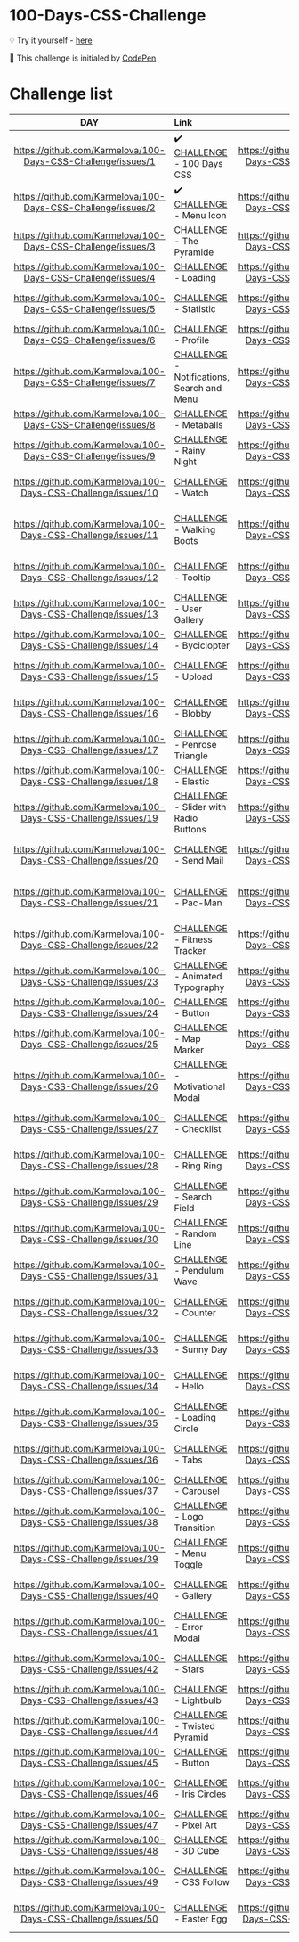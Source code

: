 # 100-Days-CSS-Challenge

:bulb: Try it yourself -  [here](https://100dayscss.com/days/1/)

:purple_heart: This challenge is initialed by [CodePen](https://100dayscss.com/)

# Challenge list

| DAY | Link | DAY | Link |
| :---: | :--- | :---: | :--- |
|  https://github.com/Karmelova/100-Days-CSS-Challenge/issues/1 | :heavy_check_mark: [CHALLENGE](https://100dayscss.com/days/1/) - 100 Days CSS | https://github.com/Karmelova/100-Days-CSS-Challenge/issues/51 | [CHALLENGE](https://100dayscss.com/days/51/) - CSS Counter |
| https://github.com/Karmelova/100-Days-CSS-Challenge/issues/2 | :heavy_check_mark: [CHALLENGE](https://100dayscss.com/days/2/) - Menu Icon | https://github.com/Karmelova/100-Days-CSS-Challenge/issues/52 | [CHALLENGE](https://100dayscss.com/days/52/) - Dot Wave |
| https://github.com/Karmelova/100-Days-CSS-Challenge/issues/3 | [CHALLENGE](https://100dayscss.com/days/3/) - The Pyramide | https://github.com/Karmelova/100-Days-CSS-Challenge/issues/53 | [CHALLENGE](https://100dayscss.com/days/53/) - Range Slider |
| https://github.com/Karmelova/100-Days-CSS-Challenge/issues/4 | [CHALLENGE](https://100dayscss.com/days/4/) - Loading | https://github.com/Karmelova/100-Days-CSS-Challenge/issues/54 | [CHALLENGE](https://100dayscss.com/days/54/) - Waves |
| https://github.com/Karmelova/100-Days-CSS-Challenge/issues/5 | [CHALLENGE](https://100dayscss.com/days/5/) - Statistic | https://github.com/Karmelova/100-Days-CSS-Challenge/issues/55 | [CHALLENGE](https://100dayscss.com/days/55/) - Thermostat |
| https://github.com/Karmelova/100-Days-CSS-Challenge/issues/6 | [CHALLENGE](https://100dayscss.com/days/6/) - Profile | https://github.com/Karmelova/100-Days-CSS-Challenge/issues/56 | [CHALLENGE](https://100dayscss.com/days/56/) - Flower |
| https://github.com/Karmelova/100-Days-CSS-Challenge/issues/7 | [CHALLENGE](https://100dayscss.com/days/7/) - Notifications, Search and Menu | https://github.com/Karmelova/100-Days-CSS-Challenge/issues/57 | [CHALLENGE](https://100dayscss.com/days/57/) - Icosahedron |
| https://github.com/Karmelova/100-Days-CSS-Challenge/issues/8 | [CHALLENGE](https://100dayscss.com/days/8/) - Metaballs | https://github.com/Karmelova/100-Days-CSS-Challenge/issues/58 | [CHALLENGE](https://100dayscss.com/days/58/) - 3D Sphere |
| https://github.com/Karmelova/100-Days-CSS-Challenge/issues/9 | [CHALLENGE](https://100dayscss.com/days/9/) - Rainy Night | https://github.com/Karmelova/100-Days-CSS-Challenge/issues/59 | [CHALLENGE](https://100dayscss.com/days/59/) - Slice Transition |
| https://github.com/Karmelova/100-Days-CSS-Challenge/issues/10 | [CHALLENGE](https://100dayscss.com/days/10/) - Watch | https://github.com/Karmelova/100-Days-CSS-Challenge/issues/60 | [CHALLENGE](https://100dayscss.com/days/60/) - Blurry Overlay |
| https://github.com/Karmelova/100-Days-CSS-Challenge/issues/11 | [CHALLENGE](https://100dayscss.com/days/11/) - Walking Boots | https://github.com/Karmelova/100-Days-CSS-Challenge/issues/61 | [CHALLENGE](https://100dayscss.com/days/61/) - CSS Gradient Transition |
| https://github.com/Karmelova/100-Days-CSS-Challenge/issues/12 | [CHALLENGE](https://100dayscss.com/days/12/) - Tooltip | https://github.com/Karmelova/100-Days-CSS-Challenge/issues/62 | [CHALLENGE](https://100dayscss.com/days/62/) - Price Table |
| https://github.com/Karmelova/100-Days-CSS-Challenge/issues/13 | [CHALLENGE](https://100dayscss.com/days/13/) - User Gallery | https://github.com/Karmelova/100-Days-CSS-Challenge/issues/63 | [CHALLENGE](https://100dayscss.com/days/63/) - Hypnotic Ring |
| https://github.com/Karmelova/100-Days-CSS-Challenge/issues/14 | [CHALLENGE](https://100dayscss.com/days/14/) - Byciclopter | https://github.com/Karmelova/100-Days-CSS-Challenge/issues/64 | [CHALLENGE](https://100dayscss.com/days/64/) - Button |
| https://github.com/Karmelova/100-Days-CSS-Challenge/issues/15 | [CHALLENGE](https://100dayscss.com/days/15/) - Upload | https://github.com/Karmelova/100-Days-CSS-Challenge/issues/65 | [CHALLENGE](https://100dayscss.com/days/65/) - Ellipses Animation |
| https://github.com/Karmelova/100-Days-CSS-Challenge/issues/16 | [CHALLENGE](https://100dayscss.com/days/16/) - Blobby | https://github.com/Karmelova/100-Days-CSS-Challenge/issues/66 | [CHALLENGE](https://100dayscss.com/days/66/) - Sparkle Checkbox |
| https://github.com/Karmelova/100-Days-CSS-Challenge/issues/17 | [CHALLENGE](https://100dayscss.com/days/17/) - Penrose Triangle | https://github.com/Karmelova/100-Days-CSS-Challenge/issues/67 | [CHALLENGE](https://100dayscss.com/days/67/) - 3D Parasol |
| https://github.com/Karmelova/100-Days-CSS-Challenge/issues/18 | [CHALLENGE](https://100dayscss.com/days/18/) - Elastic | https://github.com/Karmelova/100-Days-CSS-Challenge/issues/68 | [CHALLENGE](https://100dayscss.com/days/68/) - Recording |
| https://github.com/Karmelova/100-Days-CSS-Challenge/issues/19 | [CHALLENGE](https://100dayscss.com/days/19/) - Slider with Radio Buttons | https://github.com/Karmelova/100-Days-CSS-Challenge/issues/69 | [CHALLENGE](https://100dayscss.com/days/69/) - Eye |
| https://github.com/Karmelova/100-Days-CSS-Challenge/issues/20 | [CHALLENGE](https://100dayscss.com/days/20/) - Send Mail | https://github.com/Karmelova/100-Days-CSS-Challenge/issues/70 | [CHALLENGE](https://100dayscss.com/days/70/) - Calendar Days |
| https://github.com/Karmelova/100-Days-CSS-Challenge/issues/21 | [CHALLENGE](https://100dayscss.com/days/21/) - Pac-Man | https://github.com/Karmelova/100-Days-CSS-Challenge/issues/71 | [CHALLENGE](https://100dayscss.com/days/71/) - Morse Code Keyboard |
| https://github.com/Karmelova/100-Days-CSS-Challenge/issues/22 | [CHALLENGE](https://100dayscss.com/days/22/) - Fitness Tracker | https://github.com/Karmelova/100-Days-CSS-Challenge/issues/72 | [CHALLENGE](https://100dayscss.com/days/72/) - The Rings |
| https://github.com/Karmelova/100-Days-CSS-Challenge/issues/23 | [CHALLENGE](https://100dayscss.com/days/23/) - Animated Typography | https://github.com/Karmelova/100-Days-CSS-Challenge/issues/73 | [CHALLENGE](https://100dayscss.com/days/73/) - Word Carousel |
| https://github.com/Karmelova/100-Days-CSS-Challenge/issues/24 | [CHALLENGE](https://100dayscss.com/days/24/) - Button | https://github.com/Karmelova/100-Days-CSS-Challenge/issues/74 | [CHALLENGE](https://100dayscss.com/days/74/) - Pagination |
| https://github.com/Karmelova/100-Days-CSS-Challenge/issues/25 | [CHALLENGE](https://100dayscss.com/days/25/) - Map Marker | https://github.com/Karmelova/100-Days-CSS-Challenge/issues/75 | [CHALLENGE](https://100dayscss.com/days/75/) - Spinning Discs |
| https://github.com/Karmelova/100-Days-CSS-Challenge/issues/26 | [CHALLENGE](https://100dayscss.com/days/26/) - Motivational Modal | https://github.com/Karmelova/100-Days-CSS-Challenge/issues/76 | [CHALLENGE](https://100dayscss.com/days/76/) - Reveal Key |
| https://github.com/Karmelova/100-Days-CSS-Challenge/issues/27 | [CHALLENGE](https://100dayscss.com/days/27/) - Checklist | https://github.com/Karmelova/100-Days-CSS-Challenge/issues/77 | [CHALLENGE](https://100dayscss.com/days/77/) - Motion Blur |
| https://github.com/Karmelova/100-Days-CSS-Challenge/issues/28 | [CHALLENGE](https://100dayscss.com/days/28/) - Ring Ring | https://github.com/Karmelova/100-Days-CSS-Challenge/issues/78 | [CHALLENGE](https://100dayscss.com/days/78/) - Hover Shadow |
| https://github.com/Karmelova/100-Days-CSS-Challenge/issues/29 | [CHALLENGE](https://100dayscss.com/days/29/) - Search Field | https://github.com/Karmelova/100-Days-CSS-Challenge/issues/79 | [CHALLENGE](https://100dayscss.com/days/79/) - Lines Animation |
| https://github.com/Karmelova/100-Days-CSS-Challenge/issues/30 | [CHALLENGE](https://100dayscss.com/days/30/) - Random Line | https://github.com/Karmelova/100-Days-CSS-Challenge/issues/80 | [CHALLENGE](https://100dayscss.com/days/80/) - Flexbox Accordeon |
| https://github.com/Karmelova/100-Days-CSS-Challenge/issues/31 | [CHALLENGE](https://100dayscss.com/days/31/) - Pendulum Wave | https://github.com/Karmelova/100-Days-CSS-Challenge/issues/81 | [CHALLENGE](https://100dayscss.com/days/81/) - Jumping Ball |
| https://github.com/Karmelova/100-Days-CSS-Challenge/issues/32 | [CHALLENGE](https://100dayscss.com/days/32/) - Counter | https://github.com/Karmelova/100-Days-CSS-Challenge/issues/82 | [CHALLENGE](https://100dayscss.com/days/82/) - Action Button |
| https://github.com/Karmelova/100-Days-CSS-Challenge/issues/33 | [CHALLENGE](https://100dayscss.com/days/33/) - Sunny Day | https://github.com/Karmelova/100-Days-CSS-Challenge/issues/83 | [CHALLENGE](https://100dayscss.com/days/83/) - Warp Drive |
| https://github.com/Karmelova/100-Days-CSS-Challenge/issues/34 | [CHALLENGE](https://100dayscss.com/days/34/) - Hello | https://github.com/Karmelova/100-Days-CSS-Challenge/issues/84 | [CHALLENGE](https://100dayscss.com/days/84/) - Book Cover |
| https://github.com/Karmelova/100-Days-CSS-Challenge/issues/35 | [CHALLENGE](https://100dayscss.com/days/35/) - Loading Circle | https://github.com/Karmelova/100-Days-CSS-Challenge/issues/85 | [CHALLENGE](https://100dayscss.com/days/85/) - It's something |
| https://github.com/Karmelova/100-Days-CSS-Challenge/issues/36 | [CHALLENGE](https://100dayscss.com/days/36/) - Tabs | https://github.com/Karmelova/100-Days-CSS-Challenge/issues/86 | [CHALLENGE](https://100dayscss.com/days/86/) - Newton's Cradle |
| https://github.com/Karmelova/100-Days-CSS-Challenge/issues/37 | [CHALLENGE](https://100dayscss.com/days/37/) - Carousel | https://github.com/Karmelova/100-Days-CSS-Challenge/issues/87 | [CHALLENGE](https://100dayscss.com/days/87/) - Ruby |
| https://github.com/Karmelova/100-Days-CSS-Challenge/issues/38 | [CHALLENGE](https://100dayscss.com/days/38/) - Logo Transition | https://github.com/Karmelova/100-Days-CSS-Challenge/issues/88 | [CHALLENGE](https://100dayscss.com/days/88/) - Candle |
| https://github.com/Karmelova/100-Days-CSS-Challenge/issues/39 | [CHALLENGE](https://100dayscss.com/days/39/) - Menu Toggle | https://github.com/Karmelova/100-Days-CSS-Challenge/issues/89 | [CHALLENGE](https://100dayscss.com/days/89/) - Animated Pattern |
| https://github.com/Karmelova/100-Days-CSS-Challenge/issues/40 | [CHALLENGE](https://100dayscss.com/days/40/) - Gallery | https://github.com/Karmelova/100-Days-CSS-Challenge/issues/90 | [CHALLENGE](https://100dayscss.com/days/90/) - Mouse Trap |
| https://github.com/Karmelova/100-Days-CSS-Challenge/issues/41 | [CHALLENGE](https://100dayscss.com/days/41/) - Error Modal | https://github.com/Karmelova/100-Days-CSS-Challenge/issues/91 | [CHALLENGE](https://100dayscss.com/days/91/) - Cube Loader |
| https://github.com/Karmelova/100-Days-CSS-Challenge/issues/42 | [CHALLENGE](https://100dayscss.com/days/42/) - Stars | https://github.com/Karmelova/100-Days-CSS-Challenge/issues/92 | [CHALLENGE](https://100dayscss.com/days/92/) - Dancing Points |
| https://github.com/Karmelova/100-Days-CSS-Challenge/issues/43 | [CHALLENGE](https://100dayscss.com/days/43/) - Lightbulb | https://github.com/Karmelova/100-Days-CSS-Challenge/issues/93 | [CHALLENGE](https://100dayscss.com/days/93/) - Padlock |
| https://github.com/Karmelova/100-Days-CSS-Challenge/issues/44 | [CHALLENGE](https://100dayscss.com/days/44/) - Twisted Pyramid | https://github.com/Karmelova/100-Days-CSS-Challenge/issues/94 | [CHALLENGE](https://100dayscss.com/days/94/) - Tree |
| https://github.com/Karmelova/100-Days-CSS-Challenge/issues/45 | [CHALLENGE](https://100dayscss.com/days/45/) - Button | https://github.com/Karmelova/100-Days-CSS-Challenge/issues/95 | [CHALLENGE](https://100dayscss.com/days/95/) - Pig |
| https://github.com/Karmelova/100-Days-CSS-Challenge/issues/46 | [CHALLENGE](https://100dayscss.com/days/46/) - Iris Circles | https://github.com/Karmelova/100-Days-CSS-Challenge/issues/96 | [CHALLENGE](https://100dayscss.com/days/96/) - Jumping Square |
| https://github.com/Karmelova/100-Days-CSS-Challenge/issues/47 | [CHALLENGE](https://100dayscss.com/days/47/) - Pixel Art | https://github.com/Karmelova/100-Days-CSS-Challenge/issues/97 | [CHALLENGE](https://100dayscss.com/days/97/) - Puppet |
| https://github.com/Karmelova/100-Days-CSS-Challenge/issues/48 | [CHALLENGE](https://100dayscss.com/days/48/) - 3D Cube | https://github.com/Karmelova/100-Days-CSS-Challenge/issues/98 | [CHALLENGE](https://100dayscss.com/days/98/) - Plopp |
| https://github.com/Karmelova/100-Days-CSS-Challenge/issues/49 | [CHALLENGE](https://100dayscss.com/days/49/) - CSS Follow | https://github.com/Karmelova/100-Days-CSS-Challenge/issues/99 | [CHALLENGE](https://100dayscss.com/days/99/) - Circle-Square |
| https://github.com/Karmelova/100-Days-CSS-Challenge/issues/50 | [CHALLENGE](https://100dayscss.com/days/50/) - Easter Egg | https://github.com/Karmelova/100-Days-CSS-Challenge/issues/100 | [CHALLENGE](https://100dayscss.com/days/100/) - Neon Light |


















































